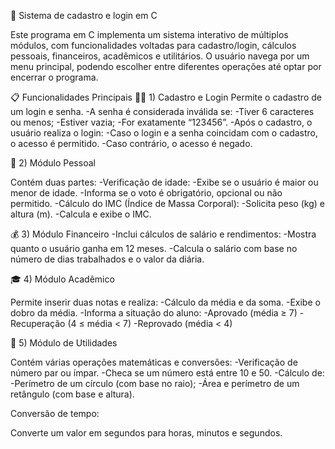 🧮 Sistema de cadastro e login em C

Este programa em C implementa um sistema interativo de múltiplos módulos, com funcionalidades voltadas para cadastro/login, cálculos pessoais, financeiros, acadêmicos e utilitários.
O usuário navega por um menu principal, podendo escolher entre diferentes operações até optar por encerrar o programa.

📋 Funcionalidades Principais
🧑‍💻 1) Cadastro e Login
Permite o cadastro de um login e senha.
-A senha é considerada inválida se:
-Tiver 6 caracteres ou menos;
-Estiver vazia;
-For exatamente “123456”.
-Após o cadastro, o usuário realiza o login:
-Caso o login e a senha coincidam com o cadastro, o acesso é permitido.
-Caso contrário, o acesso é negado.

👤 2) Módulo Pessoal

Contém duas partes:
-Verificação de idade:
-Exibe se o usuário é maior ou menor de idade.
-Informa se o voto é obrigatório, opcional ou não permitido.
-Cálculo do IMC (Índice de Massa Corporal):
-Solicita peso (kg) e altura (m).
-Calcula e exibe o IMC.

💰 3) Módulo Financeiro
-Inclui cálculos de salário e rendimentos:
-Mostra quanto o usuário ganha em 12 meses.
-Calcula o salário com base no número de dias trabalhados e o valor da diária.

🎓 4) Módulo Acadêmico

Permite inserir duas notas e realiza:
-Cálculo da média e da soma.
-Exibe o dobro da média.
-Informa a situação do aluno:
-Aprovado (média ≥ 7)
-Recuperação (4 ≤ média < 7)
-Reprovado (média < 4)

🧰 5) Módulo de Utilidades

Contém várias operações matemáticas e conversões:
-Verificação de número par ou ímpar.
-Checa se um número está entre 10 e 50.
-Cálculo de:
-Perímetro de um círculo (com base no raio);
-Área e perímetro de um retângulo (com base e altura).

Conversão de tempo:

Converte um valor em segundos para horas, minutos e segundos.
